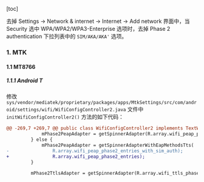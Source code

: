 [toc]

去掉 Settings -> Network & internet -> Internet -> Add network 界面中，当 Security 选中 WPA/WPA2/WPA3-Enterprise 选项时，去掉 Phase 2 authentication 下拉列表中的 `SIM/AKA/AKA'` 选项。

### 1. MTK

#### 1.1 MT8766

##### 1.1.1 Android T

修改 `sys/vendor/mediatek/proprietary/packages/apps/MtkSettings/src/com/android/settings/wifi/WifiConfigController2.java` 文件中 `initWifiConfigController2()` 方法的如下代码：

```diff
@@ -269,7 +269,7 @@ public class WifiConfigController2 implements TextWatcher,
             mPhase2PeapAdapter = getSpinnerAdapter(R.array.wifi_peap_phase2_entries);
         } else {
             mPhase2PeapAdapter = getSpinnerAdapterWithEapMethodsTts(
-                R.array.wifi_peap_phase2_entries_with_sim_auth);
+                R.array.wifi_peap_phase2_entries);
         }
 
         mPhase2TtlsAdapter = getSpinnerAdapter(R.array.wifi_ttls_phase2_entries);
```

